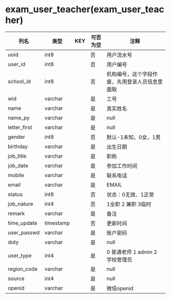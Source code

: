 # exam_user_teacher(exam_user_teacher)
| 列名   | 类型   | KEY  | 可否为空 | 注释   |
| ---- | ---- | ---- | ---- | ---- |
|uoid|int8||否|用户流水号|
|user_id|int8||否|用户编号|
|school_id|int8||否|机构编号，这个字段作废，先用登录人员信息里面取|
|wid|varchar||是|工号|
|name|varchar||是|真实姓名|
|name_py|varchar||是|null|
|letter_first|varchar||是|null|
|gender|int8||否|默认-1未知，0女，1男|
|birthday|varchar||是|出生日期|
|job_title|varchar||是|职称|
|job_date|varchar||是|参加工作时间|
|mobile|varchar||是|联系电话|
|email|varchar||是|EMAIL|
|status|int8||否|状态：0无效、1正常|
|job_nature|int4||否|1全职 2 兼职 3临时|
|remark|varchar||是|备注|
|time_update|timestamp||否|更新时间|
|user_passwd|varchar||是|账户密码|
|duty|varchar||是|null|
|user_type|int4||是|0 普通老师 1 admin 2 学校管理员|
|region_code|varchar||是|null|
|source|int4||是|null|
|openid|varchar||是|微信openid|

